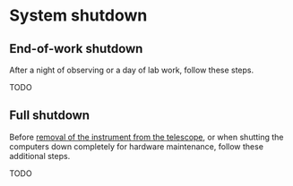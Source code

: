 # System shutdown

## End-of-work shutdown

After a night of observing or a day of lab work, follow these steps.

TODO

## Full shutdown

Before [removal of the instrument from the telescope](../handling/telescope_removal.md), or when shutting the computers down completely for hardware maintenance, follow these additional steps.

TODO